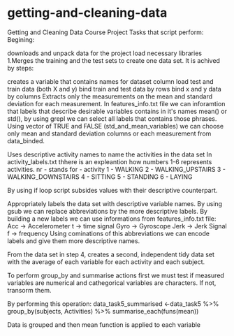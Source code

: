 # getting-and-cleaning-data
Getting and Cleaning Data Course Project
Tasks that script perform: Begining:

downloads and unpack data for the project
load necessary libraries
1.Merges the training and the test sets to create one data set. It is achived by steps:

creates a variable that contains names for dataset column
load test and train data (both X and y)
bind train and test data by rows
bind x and y data by columns
Extracts only the measurements on the mean and standard deviation for each measurement. In features_info.txt file we can inforamtion that labels that describe desirable variables contains in it's names mean() or std(), by using grepl we can select all labels that contains those phrases. Using vector of TRUE and FALSE (std_and_mean_variables) we can choose only mean and standard deviation columns or each measurement from data_binded.

Uses descriptive activity names to name the activities in the data set In activity_labels.txt thhere is an expleantion how numbers 1-6 represents activities. nr - stands for - activity 1 - WALKING 2 - WALKING_UPSTAIRS 3 - WALKING_DOWNSTAIRS 4 - SITTING 5 - STANDING 6 - LAYING

By using if loop script subsides values with their descriptive counterpart.

Appropriately labels the data set with descriptive variable names. By using gsub we can replace abbreviations by the more descriptive labels. By building a new labels we can use informations from features_info.txt file: Acc -> Accelerometer t -> time signal Gyro -> Gyroscope Jerk -> Jerk Signal f -> frequency Using cominations of this abbreviations we can encode labels and give them more descriptive names.

From the data set in step 4, creates a second, independent tidy data set with the average of each variable for each activity and each subject.

To perform group_by and summarise actions first we must test if measured variables are numerical and cathegorical variables are characters. If not, transorm them.

By performing this operation: data_task5_summarised <-data_task5 %>% group_by(subjects, Activities) %>% summarise_each(funs(mean))

Data is grouped and then mean function is applied to each variable
